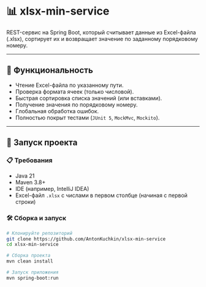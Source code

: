 # 📊 xlsx-min-service

REST-сервис на Spring Boot, который считывает данные из Excel-файла (.xlsx), сортирует их и возвращает значение по заданному порядковому номеру.

---

## 🔧 Функциональность

- Чтение Excel-файла по указанному пути.
- Проверка формата ячеек (только числовой).
- Быстрая сортировка списка значений (или вставками).
- Получение значения по порядковому номеру.
- Глобальная обработка ошибок.
- Полностью покрыт тестами (`JUnit 5`, `MockMvc`, `Mockito`).

---

## 🚀 Запуск проекта

### 📋 Требования

- Java 21
- Maven 3.8+
- IDE (например, IntelliJ IDEA)
- Excel-файл `.xlsx` с числами в первом столбце (начиная с первой строки)

### 🛠️ Сборка и запуск

```bash
# Клонируйте репозиторий
git clone https://github.com/AntonKuchkin/xlsx-min-service
cd xlsx-min-service

# Сборка проекта
mvn clean install

# Запуск приложения
mvn spring-boot:run
